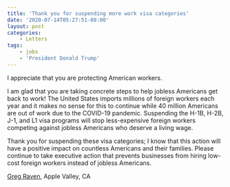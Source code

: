 ```yaml
---
title: 'Thank you for suspending more work visa categories'
date: '2020-07-14T05:27:51-08:00'
layout: post
categories:
    - Letters
tags:
    - jobs
    - 'President Donald Trump'
---
```


I appreciate that you are protecting American workers.

I am glad that you are taking concrete steps to help jobless Americans get back to work! The United States imports millions of foreign workers each year and it makes no sense for this to continue while 40 million Americans are out of work due to the COVID-19 pandemic. Suspending the H-1B, H-2B, J-1, and L1 visa programs will stop less-expensive foreign workers competing against jobless Americans who deserve a living wage.

Thank you for suspending these visa categories; I know that this action will have a positive impact on countless Americans and their families. Please continue to take executive action that prevents businesses from hiring low-cost foreign workers instead of jobless Americans.

[Greg Raven](https://www.gregraven.org/), Apple Valley, CA